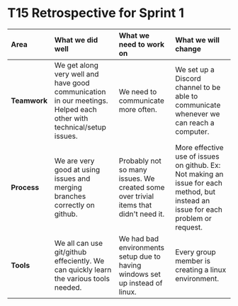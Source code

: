 # T15 Retrospective for Sprint 1

Area | What we did well | What we need to work on | What we will change
:--- | :------- | :--------- | :---------------------
**Teamwork** | We get along very well and have good communication in our meetings. Helped each other with technical/setup issues. | We need to communicate more often. | We set up a Discord channel to be able to communicate whenever we can reach a computer. |
**Process** | We are very good at using issues and merging branches correctly on github. | Probably not so many issues. We created some over trivial items that didn't need it. | More effective use of issues on github. Ex: Not making an issue for each method, but instead an issue for each problem or request.
**Tools** | We all can use git/github effeciently. We can quickly learn the various tools needed. | We had bad environments setup due to having windows set up instead of linux. | Every group member is creating a linux environment.
